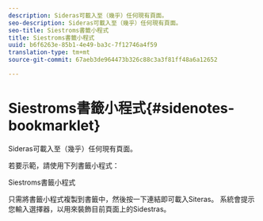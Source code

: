 ```yaml
---
description: Sideras可載入至（幾乎）任何現有頁面。
seo-description: Sideras可載入至（幾乎）任何現有頁面。
seo-title: Siestroms書籤小程式
title: Siestroms書籤小程式
uuid: b6f6263e-85b1-4e49-ba3c-7f12746a4f59
translation-type: tm+mt
source-git-commit: 67aeb3de964473b326c88c3a3f81ff48a6a12652

---
```



# Siestroms書籤小程式{#sidenotes-bookmarklet}

Sideras可載入至（幾乎）任何現有頁面。

若要示範，請使用下列書籤小程式：

Siestroms書籤小程式

只需將書籤小程式複製到書籤中，然後按一下連結即可載入Siteras。 系統會提示您輸入選擇器，以用來裝飾目前頁面上的Sidestras。
